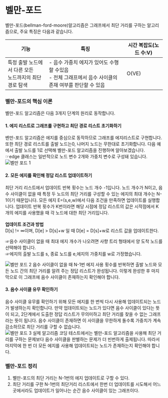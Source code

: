 # 벨만-포드
벨만-포드(bellman-ford-moore)알고리즘은 그래프에서 최단 거리를 구하는 알고리즘으로, 주요 특징은 다음과 같습니다.

| 기능                                                                                       | 특징                                                             | 시간 복잡도(노드 수:V) |
|------------------------------------------------------------------------------------------|----------------------------------------------------------------|----------------|
| 특정 출발 노드에서 다른 모든 <br>노드까지의 최단경로 탐색| - 음수 가중치 에지가 있어도 수행할 수있음<br>- 전체 그래프에서 음수 사이클의 존재 여부를 판단할 수 있음 | O(VE)          |

### 벨만-포드의 핵심 이론
벨만-포드 알고리즘은 다음 3개지 단계의 원리로 동작합니다.

#### 1. 에지 리스트로 그래프를 구현하고 최단 경로 리스트 초기화하기
벤만-포드 알고리즘은 에지를 중심으로 동작하므로 그래프를 에지리스트로 구현합니다. 
또한 최단 경로 리스트를 출발 노드는0, 나머지 노드는 무한대로 초기화합니다. 다음 
예에서 출발 노드를 1로 선택해 벨만-포드 알고리즘을 진행하며 알아보겠습니다.  
☞edge 클래스는 일반적으로 노드 변수 2개와 가중치 변수로 구성돼 있습니다.  
![벨만 포드 1](https://github.com/leesulgi66/Algorithm/assets/107823688/783d382c-48b6-4b54-b27f-4f43861eba1e)

#### 2. 모든 에지를 확인해 정답 리스트 업데이트하기
최단 거리 리스트에서 업데이트 반복 횟수는 노드 개수 -1입니다. 노드 개수가 N이고, 
음수 사이클이 없을 때 특정 두 노드의 최단 거리를 구성할 수 있는 에지의 최대 개수는 
N-1이기 때문입니다. 모든 에지 E=(s,e,w)에서 다음 조건을 만족하면 업데이트를 실행합니다. 
업데이트 반복 횟수가 K번이라면 해당 시점에 정답 리스트의 값은 시작점에서 K개의 
에지를 사용했을 때 각 노드에 대한 최단 거리입니다.  
<br>
**업데이트 조건과 방법**  
D[s] != ∞이며, D[e] > D[s]+w 일 때 D[e] = D[s]+w로 리스트 값을 업데이트한다.  

☞음수 사이클이 없을 때 최대 에지 개수가 나오려면 사향 트리 형태에서 양 도착 노드를 선택해야 합니다.  
☞에지의 출발 노드를 s, 종료 노드를 e,에지의 가중치를 w로 가정했습니다.  

![벨만 포드 2](https://github.com/leesulgi66/Algorithm/assets/107823688/06c9543e-58b2-43e9-b5bb-291498cc2847)
음수 사이클이 없을 때 N-1번 에지 사용 횟수를 반복하면 출발 노드와 모든 노드 간의 
최단 거리를 알려 주는 정답 리스트가 완성됩니다. 이렇게 완성한 후 마지막으로 이 
그래프에 음수 사이클이 존재하는지 확인해야 합니다.

#### 3. 음수 사이클 유무 확인하기
음수 사이클 유무를 확인하기 위해 모든 에지를 한 번씩 다시 사용해 업데이트되는 
노드가 발생하는지 확인합니다. 만약 업데이트되는 노드가 있다면 음수 사이클이 
있다는 뜻이 되고, 2단계에서 도출한 정답 리스트가 무의미하고 최단 거리를 찾을 
수 없는 그래프라는 뜻이 됩니다. 음수 사이클이 존재하면 이 사이클을 무한하게 
돌수록 가중치가 계속 감소하므로 최단 거리를 구할 수 없습니다.  
![벨만 포드 3](https://github.com/leesulgi66/Algorithm/assets/107823688/d5117217-a61d-4c2a-9c42-93a8f7f4b526)
실제 알고리즘 코딩 테스트에서는 벨만-포드 알고리즘을 사용해 최단 거리를 구하는 
문제보다 음수 사이클을 판별하는 문제가 더 빈번하게 출제됩니다. 따라서 마지막에 
한 번 더 모든 에지를 사용해 업데이트되는 노드가 존재하는지 확인해야 합니다.

### 벨만-포드 정리
1. 벨만-포드의 최단 거리는 N-1번의 에지 업데이트로 구할 수 있다.
2. 최단 거리를 구한 N-1번의 최단거리 리스트에서 한번 더 업데이트를 시도해서 어느 곳에서라도 업데이트가 일어나는 순간 음수 사이클이 있는 그래프이다.
